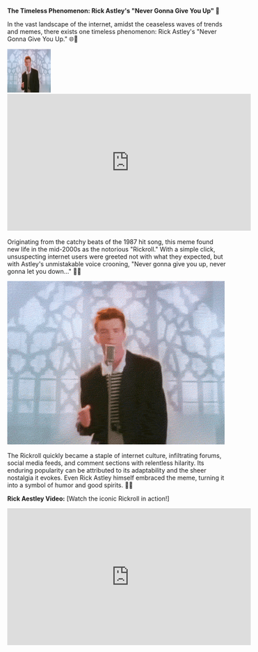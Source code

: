 **The Timeless Phenomenon: Rick Astley's "Never Gonna Give You Up" 🕺**

In the vast landscape of the internet, amidst the ceaseless waves of trends and memes, there exists one timeless phenomenon: Rick Astley's "Never Gonna Give You Up." 🌐🎵

<img src="/assets/user/rick.gif" width="100" height="100" />

<iframe width="560" height="315" src="https://github.com/dhaval21104727/dhaval21104727-github.io/assets/29979834/13969c20-1d39-4f9a-8c08-f27de5d6cd9e" frameborder="0" allowfullscreen></iframe>


Originating from the catchy beats of the 1987 hit song, this meme found new life in the mid-2000s as the notorious "Rickroll." With a simple click, unsuspecting internet users were greeted not with what they expected, but with Astley's unmistakable voice crooning, "Never gonna give you up, never gonna let you down…" 🎤🎉

![Rick Astley "Never Gonna Give You Up"](/assets/user/rick.gif)

The Rickroll quickly became a staple of internet culture, infiltrating forums, social media feeds, and comment sections with relentless hilarity. Its enduring popularity can be attributed to its adaptability and the sheer nostalgia it evokes. Even Rick Astley himself embraced the meme, turning it into a symbol of humor and good spirits. 🚀💃

**Rick Aestley Video:** [Watch the iconic Rickroll in action!]

<iframe width="560" height="315" src="https://www.youtube.com/embed/dQw4w9WgXcQ?si=VPkDMaR7M7iSDOI-&amp;start=43" title="YouTube video player" frameborder="0" allow="accelerometer; autoplay; clipboard-write; encrypted-media; gyroscope; picture-in-picture; web-share" referrerpolicy="strict-origin-when-cross-origin" allowfullscreen></iframe>






